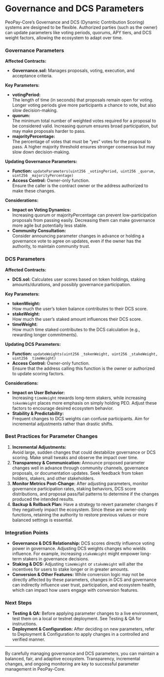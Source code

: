 # Governance and DCS Parameters

PeoPay-Core’s Governance and DCS (Dynamic Contribution Scoring) systems are designed to be flexible. Authorized parties (such as the owner) can update parameters like voting periods, quorums, APY tiers, and DCS weight factors, allowing the ecosystem to adapt over time.

### Governance Parameters

**Affected Contracts:**

* **Governance.sol:** Manages proposals, voting, execution, and acceptance criteria.

**Key Parameters:**

* **votingPeriod:**\
  The length of time (in seconds) that proposals remain open for voting. Longer voting periods give more participants a chance to vote, but also slow decision-making.
* **quorum:**\
  The minimum total number of weighted votes required for a proposal to be considered valid. Increasing quorum ensures broad participation, but may make proposals harder to pass.
* **majorityPercentage:**\
  The percentage of votes that must be “yes” votes for the proposal to pass. A higher majority threshold ensures stronger consensus but may slow down decision-making.

**Updating Governance Parameters:**

* **Function:** `updateParameters(uint256 _votingPeriod, uint256 _quorum, uint256 _majorityPercentage)`
* **Access Control:** Owner-only function.\
  Ensure the caller is the contract owner or the address authorized to make these changes.

**Considerations:**

* **Impact on Voting Dynamics:**\
  Increasing quorum or majorityPercentage can prevent low-participation proposals from passing easily. Decreasing them can make governance more agile but potentially less stable.
* **Community Consultation:**\
  Consider announcing parameter changes in advance or holding a governance vote to agree on updates, even if the owner has the authority, to maintain community trust.

### DCS Parameters

**Affected Contracts:**

* **DCS.sol:** Calculates user scores based on token holdings, staking amounts/durations, and possibly governance participation.

**Key Parameters:**

* **tokenWeight:**\
  How much the user’s token balance contributes to their DCS score.
* **stakeWeight:**\
  How much the user’s staked amount influences their DCS score.
* **timeWeight:**\
  How much time staked contributes to the DCS calculation (e.g., rewarding longer commitments).

**Updating DCS Parameters:**

* **Function:** `updateWeights(uint256 _tokenWeight, uint256 _stakeWeight, uint256 _timeWeight)`
* **Access Control:** Owner-only function.\
  Ensure that the address calling this function is the owner or authorized to update scoring factors.

**Considerations:**

* **Impact on User Behavior:**\
  Increasing `timeWeight` rewards long-term stakers, while increasing `tokenWeight` places more emphasis on simply holding PEO. Adjust these factors to encourage desired ecosystem behavior.
* **Stability & Predictability:**\
  Frequent changes to DCS weights can confuse participants. Aim for incremental adjustments rather than drastic shifts.

### Best Practices for Parameter Changes

1. **Incremental Adjustments:**\
   Avoid large, sudden changes that could destabilize governance or DCS scoring. Make small tweaks and observe the impact over time.
2. **Transparency & Communication:** Announce proposed parameter changes well in advance through community channels, governance proposals, or documentation updates. Seek feedback from token holders, stakers, and other stakeholders.
3. **Monitor Metrics Post-Change:** After adjusting parameters, monitor governance participation rates, staking behaviors, DCS score distributions, and proposal pass/fail patterns to determine if the changes produced the intended results.
4. **Backup & Rollback Plan:** Have a strategy to revert parameter changes if they negatively impact the ecosystem. Since these are owner-only functions, retaining the authority to restore previous values or more balanced settings is essential.

### Integration Points

* **Governance & DCS Relationship:** DCS scores directly influence voting power in governance. Adjusting DCS weights changes who wields influence. For example, increasing `stakeWeight` might empower long-term stakers in governance decisions.
* **Staking & DCS:** Adjusting `timeWeight` or `stakeWeight` will alter the incentives for users to stake longer or in greater amounts.
* **Conversion & Other Features:** While conversion logic may not be directly affected by these parameters, changes in DCS and governance can indirectly influence user trust, participation, and ecosystem health, which can impact how users engage with conversion features.

### Next Steps

* **Testing & QA:** Before applying parameter changes to a live environment, test them on a local or testnet deployment. See Testing & QA for instructions.
* **Deployment & Configuration:** After deciding on new parameters, refer to Deployment & Configuration to apply changes in a controlled and verified manner.

***

By carefully managing governance and DCS parameters, you can maintain a balanced, fair, and adaptive ecosystem. Transparency, incremental changes, and ongoing monitoring are key to successful parameter management in PeoPay-Core.
